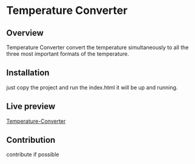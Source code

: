 # Temperature Converter

## Overview

Temperature Converter convert the temperature simultaneously to all the three most important formats of the temperature.

## Installation

just copy the project and run the index.html it will be up and running.

## Live preview

[Temperature-Converter](https://sandeepnegi1996.github.io/Temperature-Converter)

## Contribution

contribute if possible
